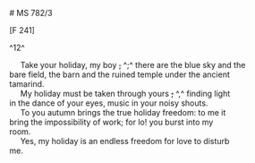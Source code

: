 # MS 782/3

[F 241]

^12^

&nbsp;&nbsp;&nbsp;&nbsp;&nbsp;Take your holiday, my boy ~~,~~ ^;^ there are the blue sky and the \
bare field, the barn and the ruined temple under the ancient \
tamarind. \
&nbsp;&nbsp;&nbsp;&nbsp;&nbsp;My holiday must be taken through yours ~~;~~ ^,^ finding light \
in the dance of your eyes, music in your noisy shouts. \
&nbsp;&nbsp;&nbsp;&nbsp;&nbsp;To you autumn brings the true holiday freedom: to me it \
bring the impossibility of work; for lo! you burst into my \
room. \
&nbsp;&nbsp;&nbsp;&nbsp;&nbsp;Yes, my holiday is an endless freedom for love to disturb \
me. 

